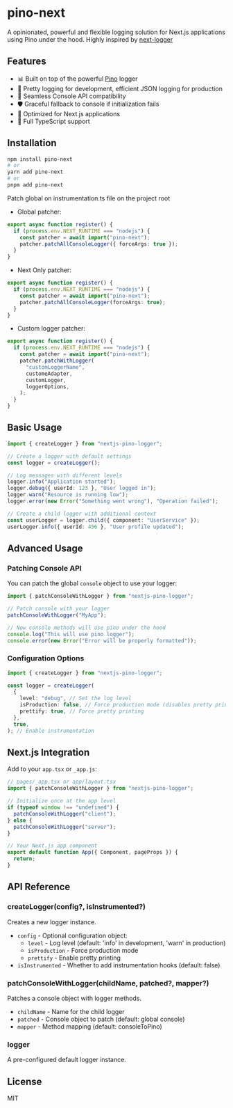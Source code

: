 # pino-next

A opinionated, powerful and flexible logging solution for Next.js applications using Pino under the hood.
Highly inspired by [next-logger](https://github.com/sainsburys-tech/next-logger)

## Features

- 📊 Built on top of the powerful [Pino](https://github.com/pinojs/pino) logger
- 🌈 Pretty logging for development, efficient JSON logging for production
- 🔄 Seamless Console API compatibility
- 🛡️ Graceful fallback to console if initialization fails
- 🚀 Optimized for Next.js applications
- 📝 Full TypeScript support

## Installation

```bash
npm install pino-next
# or
yarn add pino-next
# or
pnpm add pino-next
```

Patch global on instrumentation.ts file on the project root

- Global patcher:

```typescript
export async function register() {
  if (process.env.NEXT_RUNTIME === "nodejs") {
    const patcher = await import("pino-next");
    patcher.patchAllConsoleLogger({ forceArgs: true });
  }
}
```

- Next Only patcher:

```typescript
export async function register() {
  if (process.env.NEXT_RUNTIME === "nodejs") {
    const patcher = await import("pino-next");
    patcher.patchAllConsoleLogger(forceArgs: true);
  }
}
```

- Custom logger patcher:

```typescript
export async function register() {
  if (process.env.NEXT_RUNTIME === "nodejs") {
    const patcher = await import("pino-next");
    patcher.patchWithLogger(
      "customLoggerName",
      customeAdapter,
      customLogger,
      loggerOptions,
    );
  }
}
```

## Basic Usage

```typescript
import { createLogger } from "nextjs-pino-logger";

// Create a logger with default settings
const logger = createLogger();

// Log messages with different levels
logger.info("Application started");
logger.debug({ userId: 123 }, "User logged in");
logger.warn("Resource is running low");
logger.error(new Error("Something went wrong"), "Operation failed");

// Create a child logger with additional context
const userLogger = logger.child({ component: "UserService" });
userLogger.info({ userId: 456 }, "User profile updated");
```

## Advanced Usage

### Patching Console API

You can patch the global `console` object to use your logger:

```typescript
import { patchConsoleWithLogger } from "nextjs-pino-logger";

// Patch console with your logger
patchConsoleWithLogger("MyApp");

// Now console methods will use pino under the hood
console.log("This will use pino logger");
console.error(new Error("Error will be properly formatted"));
```

### Configuration Options

```typescript
import { createLogger } from "nextjs-pino-logger";

const logger = createLogger(
  {
    level: "debug", // Set the log level
    isProduction: false, // Force production mode (disables pretty printing)
    prettify: true, // Force pretty printing
  },
  true,
); // Enable instrumentation
```

## Next.js Integration

Add to your `app.tsx` or `_app.js`:

```typescript
// pages/_app.tsx or app/layout.tsx
import { patchConsoleWithLogger } from "nextjs-pino-logger";

// Initialize once at the app level
if (typeof window !== "undefined") {
  patchConsoleWithLogger("client");
} else {
  patchConsoleWithLogger("server");
}

// Your Next.js app component
export default function App({ Component, pageProps }) {
  return;
}
```

## API Reference

### createLogger(config?, isInstrumented?)

Creates a new logger instance.

- `config` - Optional configuration object:
  - `level` - Log level (default: 'info' in development, 'warn' in production)
  - `isProduction` - Force production mode
  - `prettify` - Enable pretty printing
- `isInstrumented` - Whether to add instrumentation hooks (default: false)

### patchConsoleWithLogger(childName, patched?, mapper?)

Patches a console object with logger methods.

- `childName` - Name for the child logger
- `patched` - Console object to patch (default: global console)
- `mapper` - Method mapping (default: consoleToPino)

### logger

A pre-configured default logger instance.

## License

MIT
